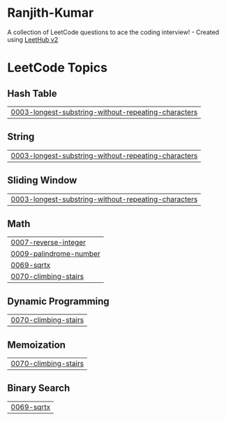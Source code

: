 # Ranjith-Kumar
A collection of LeetCode questions to ace the coding interview! - Created using [LeetHub v2](https://github.com/arunbhardwaj/LeetHub-2.0)

<!---LeetCode Topics Start-->
# LeetCode Topics
## Hash Table
|  |
| ------- |
| [0003-longest-substring-without-repeating-characters](https://github.com/RANJITHKUMAR-KANAGARAJ/Ranjith-Kumar/tree/master/0003-longest-substring-without-repeating-characters) |
## String
|  |
| ------- |
| [0003-longest-substring-without-repeating-characters](https://github.com/RANJITHKUMAR-KANAGARAJ/Ranjith-Kumar/tree/master/0003-longest-substring-without-repeating-characters) |
## Sliding Window
|  |
| ------- |
| [0003-longest-substring-without-repeating-characters](https://github.com/RANJITHKUMAR-KANAGARAJ/Ranjith-Kumar/tree/master/0003-longest-substring-without-repeating-characters) |
## Math
|  |
| ------- |
| [0007-reverse-integer](https://github.com/RANJITHKUMAR-KANAGARAJ/Ranjith-Kumar/tree/master/0007-reverse-integer) |
| [0009-palindrome-number](https://github.com/RANJITHKUMAR-KANAGARAJ/Ranjith-Kumar/tree/master/0009-palindrome-number) |
| [0069-sqrtx](https://github.com/RANJITHKUMAR-KANAGARAJ/Ranjith-Kumar/tree/master/0069-sqrtx) |
| [0070-climbing-stairs](https://github.com/RANJITHKUMAR-KANAGARAJ/Ranjith-Kumar/tree/master/0070-climbing-stairs) |
## Dynamic Programming
|  |
| ------- |
| [0070-climbing-stairs](https://github.com/RANJITHKUMAR-KANAGARAJ/Ranjith-Kumar/tree/master/0070-climbing-stairs) |
## Memoization
|  |
| ------- |
| [0070-climbing-stairs](https://github.com/RANJITHKUMAR-KANAGARAJ/Ranjith-Kumar/tree/master/0070-climbing-stairs) |
## Binary Search
|  |
| ------- |
| [0069-sqrtx](https://github.com/RANJITHKUMAR-KANAGARAJ/Ranjith-Kumar/tree/master/0069-sqrtx) |
<!---LeetCode Topics End-->